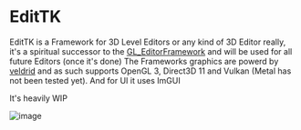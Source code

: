 ﻿# EditTK

EditTK is a Framework for 3D Level Editors or any kind of 3D Editor really, 
it's a spiritual successor to the [GL_EditorFramework](https://github.com/jupahe64/GL_EditorFramework) and will be used  for all future Editors (once it's done)
The Frameworks graphics are powerd by [veldrid](https://github.com/mellinoe/veldrid) and as such supports OpenGL 3, Direct3D 11 and Vulkan (Metal has not been tested yet).
And for UI it uses ImGUI

It's heavily WIP

![image](https://user-images.githubusercontent.com/33004544/148586257-b534ac63-f310-4d72-b76b-6f5e2f05c53f.png)
